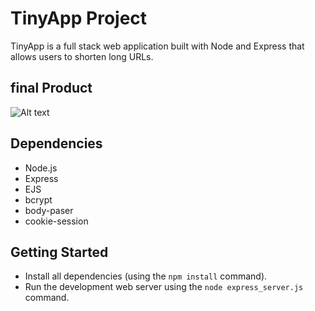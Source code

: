 # TinyApp Project

TinyApp is a full stack web application built with Node and Express that allows users to shorten long URLs.

## final Product
![Alt text](/img1.png)

## Dependencies

- Node.js
- Express
- EJS
- bcrypt
- body-paser
- cookie-session

## Getting Started

- Install all dependencies (using the `npm install` command).
- Run the development web server using the `node express_server.js` command.

